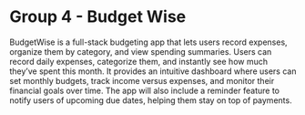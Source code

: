 # Group 4 - Budget Wise

BudgetWise is a full-stack budgeting app that lets users record expenses, organize them by category, and view spending summaries. Users can record daily expenses, categorize them, and instantly see how much they’ve spent this month. It provides an intuitive dashboard where users can set monthly budgets, track income versus expenses, and monitor their financial goals over time. The app will also include a reminder feature to notify users of upcoming due dates, helping them stay on top of payments. 


